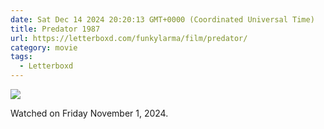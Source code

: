 ```yaml
---
date: Sat Dec 14 2024 20:20:13 GMT+0000 (Coordinated Universal Time)
title: Predator 1987
url: https://letterboxd.com/funkylarma/film/predator/
category: movie
tags:
  - Letterboxd
---
```


![](https://a.ltrbxd.com/resized/film-poster/5/1/9/4/4/51944-predator-0-600-0-900-crop.jpg?v=48eadd2372)

Watched on Friday November 1, 2024.
